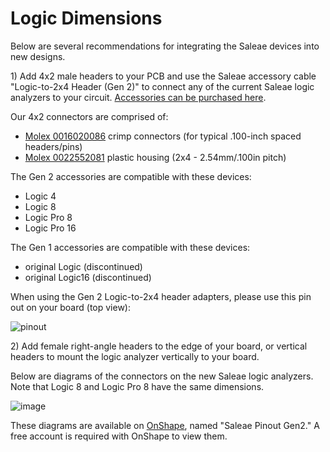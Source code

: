 # Logic Dimensions

Below are several recommendations for integrating the Saleae devices into new designs.

1\) Add 4x2 male headers to your PCB and use the Saleae accessory cable "Logic-to-2x4 Header (Gen 2)" to connect any of the current Saleae logic analyzers to your circuit. [Accessories can be purchased here](https://www.saleae.com/accessories).

Our 4x2 connectors are comprised of:

* [Molex 0016020086](https://www.molex.com/pdm\_docs/sd/016020086\_sd.pdf) crimp connectors (for typical .100-inch spaced headers/pins)
* [Molex 0022552081](https://www.molex.com/pdm\_docs/sd/022552081\_sd.pdf) plastic housing (2x4 - 2.54mm/.100in pitch)

The Gen 2 accessories are compatible with these devices:

* Logic 4
* Logic 8
* Logic Pro 8
* Logic Pro 16

The Gen 1 accessories are compatible with these devices:

* original Logic (discontinued)
* original Logic16 (discontinued)

When using the Gen 2 Logic-to-2x4 header adapters, please use this pin out on your board (top view):

![pinout](https://trello-attachments.s3.amazonaws.com/55f0ad9685db3c82f0f3aeba/5695c29055857cc7e20b14b7/b96785c888396b0033481478ec0e4f36/pcb-connector.png)

2\) Add female right-angle headers to the edge of your board, or vertical headers to mount the logic analyzer vertically to your board.

Below are diagrams of the connectors on the new Saleae logic analyzers. Note that Logic 8 and Logic Pro 8 have the same dimensions.

![image](https://trello-attachments.s3.amazonaws.com/5695c29055857cc7e20b14b7/1256x789/1aed537fb698a14b0f3c77e4a48ddda7/board\_layout\_detail.png)

These diagrams are available on [OnShape](http://www.onshape.com), named "Saleae Pinout Gen2." A free account is required with OnShape to view them.
